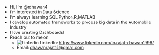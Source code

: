- Hi, I’m @rdhawan4
- I’m interested in Data Science 
- I’m always learning SQL,Python,R,MATLAB
- I develop automated frameworks to process big data in the Automobile Industry
- I love creating Dashboards!
- Reach out to me on 
    - ![Linkedin](https://i.stack.imgur.com/gVE0j.png) LinkedIn: https://www.linkedin.com/in/rajat-dhawan1996/ <br>
    - Email: dhawanrajat15@gmail.com

<!---
rdhawan4/rdhawan4 is a ✨ special ✨ repository because its `README.md` (this file) appears on your GitHub profile.
You can click the Preview link to take a look at your changes.
--->
